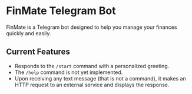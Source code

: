 # FinMate Telegram Bot

FinMate is a Telegram bot designed to help you manage your finances quickly and easily.

## Current Features

* Responds to the `/start` command with a personalized greeting.
* The `/help` command is not yet implemented.
* Upon receiving any text message (that is not a command), it makes an HTTP request to an external service and displays the response.
